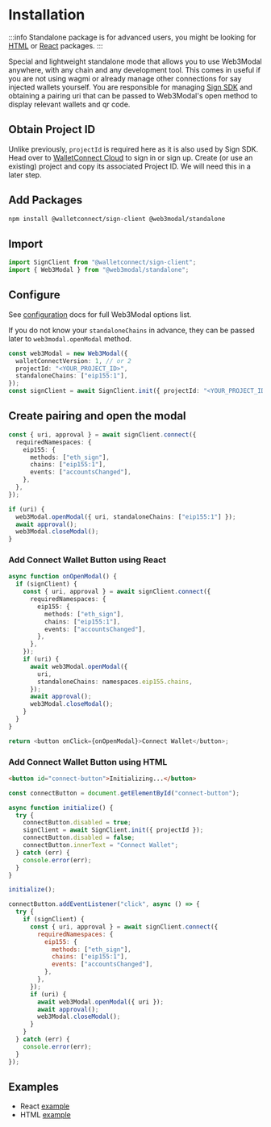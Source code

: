 # Installation

:::info
Standalone package is for advanced users, you might be looking for [HTML](../html-js/installation.md) or [React](../react/installation.md) packages.
:::

Special and lightweight standalone mode that allows you to use Web3Modal anywhere, with any chain and any development tool. This comes in useful if you are not using wagmi or already manage other connections for say injected wallets yourself. You are responsible for managing [Sign SDK](../../api/sign.md) and obtaining a pairing uri that can be passed to Web3Modal's open method to display relevant wallets and qr code.

## Obtain Project ID

Unlike previously, `projectId` is required here as it is also used by Sign SDK. Head over to [WalletConnect Cloud](https://cloud.walletconnect.com/) to sign in or sign up. Create (or use an existing) project and copy its associated Project ID. We will need this in a later step.

## Add Packages

```bash npm2yarn
npm install @walletconnect/sign-client @web3modal/standalone
```

## Import

```ts
import SignClient from "@walletconnect/sign-client";
import { Web3Modal } from "@web3modal/standalone";
```

## Configure

See [configuration](../configuration.md) docs for full Web3Modal options list.

If you do not know your `standaloneChains` in advance, they can be passed later to `web3modal.openModal` method.

```ts
const web3Modal = new Web3Modal({
  walletConnectVersion: 1, // or 2
  projectId: "<YOUR_PROJECT_ID>",
  standaloneChains: ["eip155:1"],
});
const signClient = await SignClient.init({ projectId: "<YOUR_PROJECT_ID>" });
```

## Create pairing and open the modal

```ts
const { uri, approval } = await signClient.connect({
  requiredNamespaces: {
    eip155: {
      methods: ["eth_sign"],
      chains: ["eip155:1"],
      events: ["accountsChanged"],
    },
  },
});

if (uri) {
  web3Modal.openModal({ uri, standaloneChains: ["eip155:1"] });
  await approval();
  web3Modal.closeModal();
}
```

### Add Connect Wallet Button using React

```ts
async function onOpenModal() {
  if (signClient) {
    const { uri, approval } = await signClient.connect({
      requiredNamespaces: {
        eip155: {
          methods: ["eth_sign"],
          chains: ["eip155:1"],
          events: ["accountsChanged"],
        },
      },
    });
    if (uri) {
      await web3Modal.openModal({
        uri,
        standaloneChains: namespaces.eip155.chains,
      });
      await approval();
      web3Modal.closeModal();
    }
  }
}

return <button onClick={onOpenModal}>Connect Wallet</button>;
```

### Add Connect Wallet Button using HTML

```html
<button id="connect-button">Initializing...</button>
```

```js
const connectButton = document.getElementById("connect-button");

async function initialize() {
  try {
    connectButton.disabled = true;
    signClient = await SignClient.init({ projectId });
    connectButton.disabled = false;
    connectButton.innerText = "Connect Wallet";
  } catch (err) {
    console.error(err);
  }
}

initialize();

connectButton.addEventListener("click", async () => {
  try {
    if (signClient) {
      const { uri, approval } = await signClient.connect({
        requiredNamespaces: {
          eip155: {
            methods: ["eth_sign"],
            chains: ["eip155:1"],
            events: ["accountsChanged"],
          },
        },
      });
      if (uri) {
        await web3Modal.openModal({ uri });
        await approval();
        web3Modal.closeModal();
      }
    }
  } catch (err) {
    console.error(err);
  }
});
```

## Examples

- React [example](https://github.com/WalletConnect/web3modal/tree/V2/examples/nextjs-standalone)
- HTML [example](https://github.com/WalletConnect/web3modal/tree/V2/examples/html-standalone)
